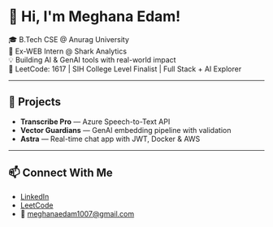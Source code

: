  # 👋 Hi, I'm Meghana Edam!         
           
🎓 B.Tech CSE @ Anurag University                                
🧠 Ex-WEB Intern @ Shark Analytics                       
💡 Building AI & GenAI tools with real-world impact                         
🎯 LeetCode: 1617 | SIH College Level Finalist | Full Stack + AI Explorer                  
       
---  
 
## 🚀 Projects   
- **Transcribe Pro** — Azure Speech-to-Text API  
- **Vector Guardians** — GenAI embedding pipeline with validation  
- **Astra** — Real-time chat app with JWT, Docker & AWS 

---

## 📫 Connect With Me
- [LinkedIn](https://linkedin.com/in/meghana-edam-849b11300)  
- [LeetCode](https://leetcode.com/Meghsedam/)  
- 📧 meghanaedam1007@gmail.com
